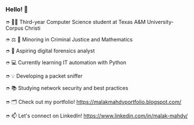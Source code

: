 ### Hello! 👋

➮ 👩‍🎓 Third-year Computer Science student at Texas A&M University-Corpus Christi

➮ ⚖️ 🔢 Minoring in Criminal Justice and Mathematics

➮ 🔎 Aspiring digital forensics analyst

➮ 💻 Currently learning IT automation with Python

➮ 💡 Developing a packet sniffer

➮ 📚 Studying network security and best practices

➮ 🗂 Check out my portfolio! https://malakmahdyportfolio.blogspot.com/

➮ 📫 Let's connect on LinkedIn! https://www.linkedin.com/in/malak-mahdy/
